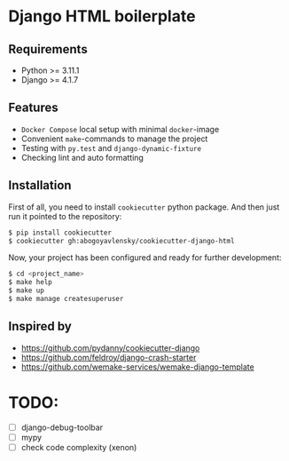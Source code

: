 Django HTML boilerplate
===

## Requirements

* Python >= 3.11.1
* Django >= 4.1.7

## Features

- `Docker Compose` local setup with minimal `docker`-image
- Convenient `make`-commands to manage the project
- Testing with `py.test` and `django-dynamic-fixture`
- Checking lint and auto formatting

## Installation

First of all, you need to install `cookiecutter` python package. And then
just run it pointed to the repository:

```bash
$ pip install cookiecutter
$ cookiecutter gh:abogoyavlensky/cookiecutter-django-html
```

Now, your project has been configured and ready for further development:

```bash
$ cd <project_name>
$ make help
$ make up
$ make manage createsuperuser
```

## Inspired by

- https://github.com/pydanny/cookiecutter-django
- https://github.com/feldroy/django-crash-starter
- https://github.com/wemake-services/wemake-django-template


# TODO:

- [ ] django-debug-toolbar
- [ ] mypy
- [ ] check code complexity (xenon)
